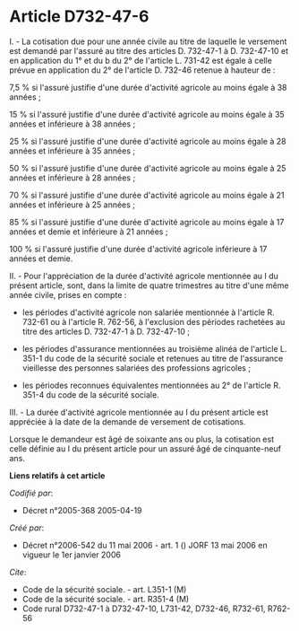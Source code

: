 # Article D732-47-6

I. - La cotisation due pour une année civile au titre de laquelle le versement est demandé par l'assuré au titre des articles
D. 732-47-1 à D. 732-47-10 et en application du 1° et du b du 2° de l'article L. 731-42 est égale à celle prévue en
application du 2° de l'article D. 732-46 retenue à hauteur de :

7,5 % si l'assuré justifie d'une durée d'activité agricole au moins égale à 38 années ;

15 % si l'assuré justifie d'une durée d'activité agricole au moins égale à 35 années et inférieure à 38 années ;

25 % si l'assuré justifie d'une durée d'activité agricole au moins égale à 28 années et inférieure à 35 années ;

50 % si l'assuré justifie d'une durée d'activité agricole au moins égale à 25 années et inférieure à 28 années ;

70 % si l'assuré justifie d'une durée d'activité agricole au moins égale à 21 années et inférieure à 25 années ;

85 % si l'assuré justifie d'une durée d'activité agricole au moins égale à 17 années et demie et inférieure à 21 années ;

100 % si l'assuré justifie d'une durée d'activité agricole inférieure à 17 années et demie.

II. - Pour l'appréciation de la durée d'activité agricole mentionnée au I du présent article, sont, dans la limite de quatre
trimestres au titre d'une même année civile, prises en compte :

- les périodes d'activité agricole non salariée mentionnée à l'article R. 732-61 ou à l'article R. 762-56, à l'exclusion des
périodes rachetées au titre des articles D. 732-47-1 à D. 732-47-10 ;

- les périodes d'assurance mentionnées au troisième alinéa de l'article L. 351-1 du code de la sécurité sociale et retenues
au titre de l'assurance vieillesse des personnes salariées des professions agricoles ;

- les périodes reconnues équivalentes mentionnées au 2° de l'article R. 351-4 du code de la sécurité sociale.

III. - La durée d'activité agricole mentionnée au I du présent article est appréciée à la date de la demande de versement de
cotisations.

Lorsque le demandeur est âgé de soixante ans ou plus, la cotisation est celle définie au I du présent article pour un assuré
âgé de cinquante-neuf ans.

**Liens relatifs à cet article**

_Codifié par_:

  - Décret n°2005-368 2005-04-19

_Créé par_:

  - Décret n°2006-542 du 11 mai 2006 - art. 1 () JORF 13 mai 2006 en vigueur le 1er janvier 2006

_Cite_:

  - Code de la sécurité sociale. - art. L351-1 (M)
  - Code de la sécurité sociale. - art. R351-4 (M)
  - Code rural D732-47-1 à D732-47-10, L731-42, D732-46, R732-61, R762-56
